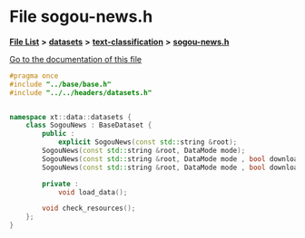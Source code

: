

# File sogou-news.h

[**File List**](files.md) **>** [**datasets**](dir_29ff4802398ba4a572b958e731c7adb4.md) **>** [**text-classification**](dir_50f41150f848aea77b9741968a6098a5.md) **>** [**sogou-news.h**](sogou-news_8h.md)

[Go to the documentation of this file](sogou-news_8h.md)


```C++
#pragma once
#include "../base/base.h"
#include "../../headers/datasets.h"


namespace xt::data::datasets {
    class SogouNews : BaseDataset {
        public :
            explicit SogouNews(const std::string &root);
        SogouNews(const std::string &root, DataMode mode);
        SogouNews(const std::string &root, DataMode mode , bool download);
        SogouNews(const std::string &root, DataMode mode , bool download, TransformType transforms);

        private :
            void load_data();

        void check_resources();
    };
}
```


